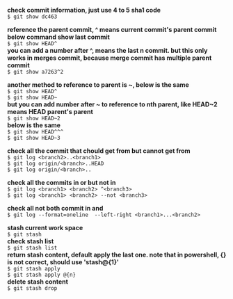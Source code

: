 **check commit information, just use 4 to 5 sha1 code**  
`$ git show dc463`  

**reference the parent commit, ^ means current commit's parent commit**  
**below command show last commit**  
`$ git show HEAD^`  
**you can add a number after ^, means the last n commit. but this only works in merges commit, because merge commit has multiple parent commit**  
`$ git show a7263^2`  

**another method to reference to parent is ~, below is the same**  
`$ git show HEAD^`  
`$ git show HEAD~`  
**but you can add number after ~ to reference to nth parent, like HEAD~2 means HEAD parent's parent**  
`$ git show HEAD~2`  
**below is the same**  
`$ git show HEAD^^^`  
`$ git show HEAD~3`  

**check all the commit that chould get from <branch1> but cannot get from <branch2>**  
`$ git log <branch2>..<branch1>`    
`$ git log origin/<branch>..HEAD`  
`$ git log origin/<branch>..`  

**check all the commits in <branch1> or <branch2> but not in <branch3>**  
`$ git log <branch1> <branch2> ^<branch3>`  
`$ git log <branch1> <branch2> --not <branch3>`  

**check all not both commit in <branch1> and <branch2>**    
`$ git log --format=oneline  --left-right <branch1>...<branch2>`  

**stash current work space**  
`$ git stash`  
**check stash list**    
`$ git stash list`  
**return stash content, default apply the last one. note that in powershell, {} is not correct, should use 'stash@{1}'**  
`$ git stash apply`  
`$ git stash apply @{n}`  
**delete stash content**  
`$ git stash drop`  